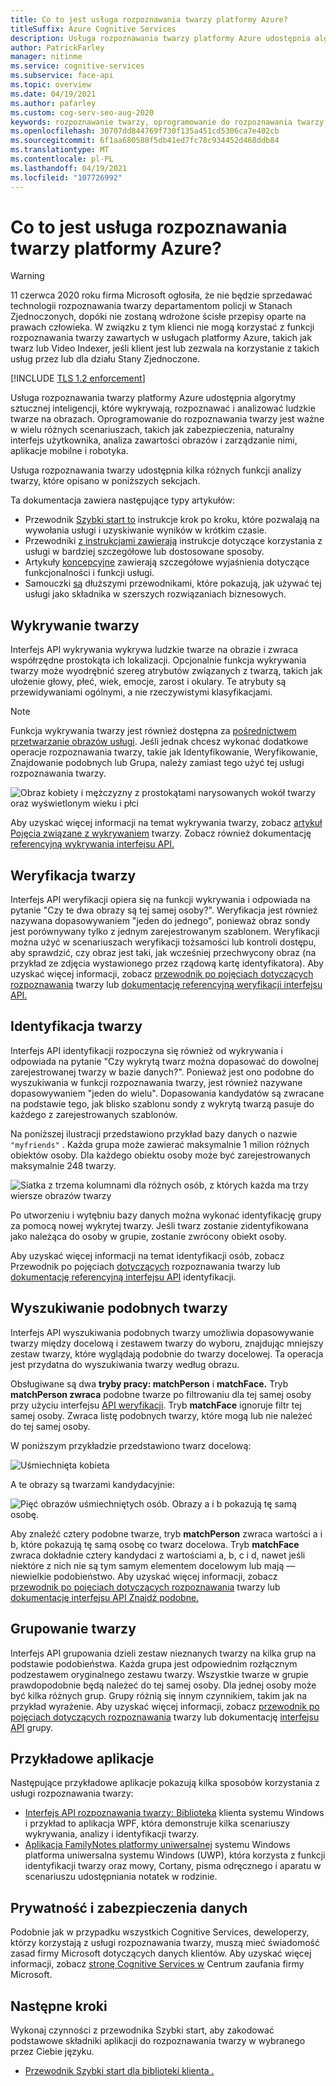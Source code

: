 ```yaml
---
title: Co to jest usługa rozpoznawania twarzy platformy Azure?
titleSuffix: Azure Cognitive Services
description: Usługa rozpoznawania twarzy platformy Azure udostępnia algorytmy sztucznej inteligencji, które są używane do wykrywania, rozpoznawania i analizowania ludzkich twarzy na obrazach.
author: PatrickFarley
manager: nitinme
ms.service: cognitive-services
ms.subservice: face-api
ms.topic: overview
ms.date: 04/19/2021
ms.author: pafarley
ms.custom: cog-serv-seo-aug-2020
keywords: rozpoznawanie twarzy, oprogramowanie do rozpoznawania twarzy, analiza twarzy, dopasowywanie twarzy, aplikacja do rozpoznawania twarzy, wyszukiwanie twarzy według obrazu, wyszukiwanie rozpoznawania twarzy
ms.openlocfilehash: 30707dd844769f730f135a451cd5306ca7e402cb
ms.sourcegitcommit: 6f1aa680588f5db41ed7fc78c934452d468ddb84
ms.translationtype: MT
ms.contentlocale: pl-PL
ms.lasthandoff: 04/19/2021
ms.locfileid: "107726992"
---
```

# <a name="what-is-the-azure-face-service"></a>Co to jest usługa rozpoznawania twarzy platformy Azure?

> [!WARNING]
> 11 czerwca 2020 roku firma Microsoft ogłosiła, że nie będzie sprzedawać technologii rozpoznawania twarzy departamentom policji w Stanach Zjednoczonych, dopóki nie zostaną wdrożone ścisłe przepisy oparte na prawach człowieka. W związku z tym klienci nie mogą korzystać z funkcji rozpoznawania twarzy zawartych w usługach platformy Azure, takich jak twarz lub Video Indexer, jeśli klient jest lub zezwala na korzystanie z takich usług przez lub dla działu Stany Zjednoczone.

[!INCLUDE [TLS 1.2 enforcement](../../../includes/cognitive-services-tls-announcement.md)]

Usługa rozpoznawania twarzy platformy Azure udostępnia algorytmy sztucznej inteligencji, które wykrywają, rozpoznawać i analizować ludzkie twarze na obrazach. Oprogramowanie do rozpoznawania twarzy jest ważne w wielu różnych scenariuszach, takich jak zabezpieczenia, naturalny interfejs użytkownika, analiza zawartości obrazów i zarządzanie nimi, aplikacje mobilne i robotyka.

Usługa rozpoznawania twarzy udostępnia kilka różnych funkcji analizy twarzy, które opisano w poniższych sekcjach.

Ta dokumentacja zawiera następujące typy artykułów:
* Przewodnik [Szybki start to](./Quickstarts/client-libraries.md) instrukcje krok po kroku, które pozwalają na wywołania usługi i uzyskiwanie wyników w krótkim czasie. 
* Przewodniki [z instrukcjami zawierają](./Face-API-How-to-Topics/HowtoDetectFacesinImage.md) instrukcje dotyczące korzystania z usługi w bardziej szczegółowe lub dostosowane sposoby.
* Artykuły [koncepcyjne](./concepts/face-detection.md) zawierają szczegółowe wyjaśnienia dotyczące funkcjonalności i funkcji usługi.
* Samouczki [są](./enrollment-overview.md) dłuższymi przewodnikami, które pokazują, jak używać tej usługi jako składnika w szerszych rozwiązaniach biznesowych.

## <a name="face-detection"></a>Wykrywanie twarzy

Interfejs API wykrywania wykrywa ludzkie twarze na obrazie i zwraca współrzędne prostokąta ich lokalizacji. Opcjonalnie funkcja wykrywania twarzy może wyodrębnić szereg atrybutów związanych z twarzą, takich jak ułożenie głowy, płeć, wiek, emocje, zarost i okulary. Te atrybuty są przewidywaniami ogólnymi, a nie rzeczywistymi klasyfikacjami. 

> [!NOTE]
> Funkcja wykrywania twarzy jest również dostępna za [pośrednictwem przetwarzanie obrazów usługi](../computer-vision/overview.md). Jeśli jednak chcesz wykonać dodatkowe operacje rozpoznawania twarzy, takie jak Identyfikowanie, Weryfikowanie, Znajdowanie podobnych lub Grupa, należy zamiast tego użyć tej usługi rozpoznawania twarzy.

![Obraz kobiety i mężczyzny z prostokątami narysowanych wokół twarzy oraz wyświetlonym wieku i płci](./Images/Face.detection.jpg)

Aby uzyskać więcej informacji na temat wykrywania twarzy, zobacz [artykuł Pojęcia związane z wykrywaniem](concepts/face-detection.md) twarzy. Zobacz również dokumentację [referencyjną wykrywania interfejsu API.](https://westus.dev.cognitive.microsoft.com/docs/services/563879b61984550e40cbbe8d/operations/563879b61984550f30395236)

## <a name="face-verification"></a>Weryfikacja twarzy

Interfejs API weryfikacji opiera się na funkcji wykrywania i odpowiada na pytanie "Czy te dwa obrazy są tej samej osoby?". Weryfikacja jest również nazywana dopasowywaniem "jeden do jednego", ponieważ obraz sondy jest porównywany tylko z jednym zarejestrowanym szablonem. Weryfikacji można użyć w scenariuszach weryfikacji tożsamości lub kontroli dostępu, aby sprawdzić, czy obraz jest taki, jak wcześniej przechwycony obraz (na przykład ze zdjęcia wystawionego przez rządową kartę identyfikatora). Aby uzyskać więcej informacji, zobacz [przewodnik po pojęciach dotyczących rozpoznawania](concepts/face-recognition.md) twarzy lub [dokumentację referencyjną weryfikacji interfejsu API.](https://westus.dev.cognitive.microsoft.com/docs/services/563879b61984550e40cbbe8d/operations/563879b61984550f3039523a)

## <a name="face-identification"></a>Identyfikacja twarzy

Interfejs API identyfikacji rozpoczyna się również od wykrywania i odpowiada na pytanie "Czy wykrytą twarz można dopasować do dowolnej zarejestrowanej twarzy w bazie danych?". Ponieważ jest ono podobne do wyszukiwania w funkcji rozpoznawania twarzy, jest również nazywane dopasowywaniem "jeden do wielu". Dopasowania kandydatów są zwracane na podstawie tego, jak blisko szablonu sondy z wykrytą twarzą pasuje do każdego z zarejestrowanych szablonów.

Na poniższej ilustracji przedstawiono przykład bazy danych o nazwie `"myfriends"` . Każda grupa może zawierać maksymalnie 1 milion różnych obiektów osoby. Dla każdego obiektu osoby może być zarejestrowanych maksymalnie 248 twarzy.

![Siatka z trzema kolumnami dla różnych osób, z których każda ma trzy wiersze obrazów twarzy](./Images/person.group.clare.jpg)

Po utworzeniu i wytębniu bazy danych można wykonać identyfikację grupy za pomocą nowej wykrytej twarzy. Jeśli twarz zostanie zidentyfikowana jako należąca do osoby w grupie, zostanie zwrócony obiekt osoby.

Aby uzyskać więcej informacji na temat identyfikacji osób, zobacz Przewodnik po pojęciach [dotyczących](concepts/face-recognition.md) rozpoznawania twarzy lub [dokumentację referencyjną interfejsu API](https://westus.dev.cognitive.microsoft.com/docs/services/563879b61984550e40cbbe8d/operations/563879b61984550f30395239) identyfikacji.

## <a name="find-similar-faces"></a>Wyszukiwanie podobnych twarzy

Interfejs API wyszukiwania podobnych twarzy umożliwia dopasowywanie twarzy między docelową i zestawem twarzy do wyboru, znajdując mniejszy zestaw twarzy, które wyglądają podobnie do twarzy docelowej. Ta operacja jest przydatna do wyszukiwania twarzy według obrazu. 

Obsługiwane są dwa **tryby pracy: matchPerson** i **matchFace.** Tryb **matchPerson zwraca** podobne twarze po filtrowaniu dla tej samej osoby przy użyciu interfejsu [API weryfikacji](https://westus.dev.cognitive.microsoft.com/docs/services/563879b61984550e40cbbe8d/operations/563879b61984550f3039523a). Tryb **matchFace** ignoruje filtr tej samej osoby. Zwraca listę podobnych twarzy, które mogą lub nie należeć do tej samej osoby.

W poniższym przykładzie przedstawiono twarz docelową:

![Uśmiechnięta kobieta](./Images/FaceFindSimilar.QueryFace.jpg)

A te obrazy są twarzami kandydacyjnie:

![Pięć obrazów uśmiechniętych osób. Obrazy a i b pokazują tę samą osobę.](./Images/FaceFindSimilar.Candidates.jpg)

Aby znaleźć cztery podobne twarze, tryb **matchPerson** zwraca wartości a i b, które pokazują tę samą osobę co twarz docelowa. Tryb **matchFace** zwraca dokładnie cztery kandydaci z wartościami a, b, c i d, nawet jeśli niektóre z nich nie są tym samym elementem docelowym lub mają &mdash; niewielkie podobieństwo. Aby uzyskać więcej informacji, zobacz [przewodnik po pojęciach dotyczących rozpoznawania](concepts/face-recognition.md) twarzy lub [dokumentację interfejsu API Znajdź podobne.](https://westus.dev.cognitive.microsoft.com/docs/services/563879b61984550e40cbbe8d/operations/563879b61984550f30395237)

## <a name="face-grouping"></a>Grupowanie twarzy

Interfejs API grupowania dzieli zestaw nieznanych twarzy na kilka grup na podstawie podobieństwa. Każda grupa jest odpowiednim rozłącznym podzestawem oryginalnego zestawu twarzy. Wszystkie twarze w grupie prawdopodobnie będą należeć do tej samej osoby. Dla jednej osoby może być kilka różnych grup. Grupy różnią się innym czynnikiem, takim jak na przykład wyrażenie. Aby uzyskać więcej informacji, zobacz [przewodnik po pojęciach dotyczących rozpoznawania](concepts/face-recognition.md) twarzy lub dokumentację [interfejsu API](https://westus.dev.cognitive.microsoft.com/docs/services/563879b61984550e40cbbe8d/operations/563879b61984550f30395238) grupy.


## <a name="sample-apps"></a>Przykładowe aplikacje

Następujące przykładowe aplikacje pokazują kilka sposobów korzystania z usługi rozpoznawania twarzy:

- [Interfejs API rozpoznawania twarzy: Biblioteka](https://github.com/Microsoft/Cognitive-Face-Windows) klienta systemu Windows i przykład to aplikacja WPF, która demonstruje kilka scenariuszy wykrywania, analizy i identyfikacji twarzy.
- [Aplikacja FamilyNotes platformy uniwersalnej](https://github.com/Microsoft/Windows-appsample-familynotes) systemu Windows platforma uniwersalna systemu Windows (UWP), która korzysta z funkcji identyfikacji twarzy oraz mowy, Cortany, pisma odręcznego i aparatu w scenariuszu udostępniania notatek w rodzinie.

## <a name="data-privacy-and-security"></a>Prywatność i zabezpieczenia danych

Podobnie jak w przypadku wszystkich Cognitive Services, deweloperzy, którzy korzystają z usługi rozpoznawania twarzy, muszą mieć świadomość zasad firmy Microsoft dotyczących danych klientów. Aby uzyskać więcej informacji, zobacz [stronę Cognitive Services w](https://www.microsoft.com/trustcenter/cloudservices/cognitiveservices) Centrum zaufania firmy Microsoft.

## <a name="next-steps"></a>Następne kroki

Wykonaj czynności z przewodnika Szybki start, aby zakodować podstawowe składniki aplikacji do rozpoznawania twarzy w wybranego przez Ciebie języku.

- [Przewodnik Szybki start dla biblioteki klienta .](quickstarts/client-libraries.md)
